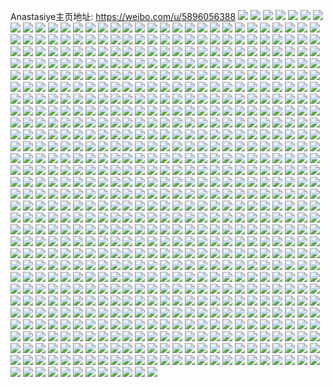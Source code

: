 Anastasiye主页地址: https://weibo.com/u/5896056388 
![](https://wx4.sinaimg.cn/mw2000/006r1fBGly1h9f6dwolizj32472tmqv5.jpg) 
![](https://wx4.sinaimg.cn/mw2000/006r1fBGly1h9f6dye5ftj32al325x6q.jpg) 
![](https://wx4.sinaimg.cn/mw2000/006r1fBGly1h9e51pmpmmj327j2xthdu.jpg) 
![](https://wx4.sinaimg.cn/mw2000/006r1fBGly1h9e51qqcedj329c304qv6.jpg) 
![](https://wx4.sinaimg.cn/mw2000/006r1fBGly1h9e51sfbfij329d30hqv6.jpg) 
![](https://wx4.sinaimg.cn/mw2000/006r1fBGly1h98defuu5uj32560zoqv5.jpg) 
![](https://wx4.sinaimg.cn/mw2000/006r1fBGly1h93oz75v0cj30u0140q8m.jpg) 
![](https://wx4.sinaimg.cn/mw2000/006r1fBGly1h90l037dcyj30qo0qojtw.jpg) 
![](https://wx4.sinaimg.cn/mw2000/006r1fBGly1h8wt0ow2dkj32560zou0x.jpg) 
![](https://wx4.sinaimg.cn/mw2000/006r1fBGly1h8wt0xnm7ej32560zo4qq.jpg) 
![](https://wx4.sinaimg.cn/mw2000/006r1fBGly1h8wt0sv1u6j32560zonpd.jpg) 
![](https://wx4.sinaimg.cn/mw2000/006r1fBGly1h8vmom7oa8j329z31qu0x.jpg) 
![](https://wx4.sinaimg.cn/mw2000/006r1fBGly1h8vmo8tk11j30yj1a27eq.jpg) 
![](https://wx4.sinaimg.cn/mw2000/006r1fBGly1h8oq7zx06aj321d2puqv5.jpg) 
![](https://wx4.sinaimg.cn/mw2000/006r1fBGly1h8oq83foowj3290301u0y.jpg) 
![](https://wx4.sinaimg.cn/mw2000/006r1fBGly1h8oq861pi6j32c03401ky.jpg) 
![](https://wx4.sinaimg.cn/mw2000/006r1fBGly1h8hv3dwegnj31wd2iykfr.jpg) 
![](https://wx4.sinaimg.cn/mw2000/006r1fBGly1h8hv3dg2j2j30zo1qsdum.jpg) 
![](https://wx4.sinaimg.cn/mw2000/006r1fBGly1h8hv3d2xzvj30zo1qfqia.jpg) 
![](https://wx4.sinaimg.cn/mw2000/006r1fBGly1h8hqijjco3j313w1z3e81.jpg) 
![](https://wx4.sinaimg.cn/mw2000/006r1fBGly1h868gi26ooj32560zob29.jpg) 
![](https://wx4.sinaimg.cn/mw2000/006r1fBGly1h7umsadr8tj328y2zxx6q.jpg) 
![](https://wx4.sinaimg.cn/mw2000/006r1fBGly1h7umjrhawkj326t2xkx6p.jpg) 
![](https://wx4.sinaimg.cn/mw2000/006r1fBGly1h7umjse0sqj323l2t0u0x.jpg) 
![](https://wx4.sinaimg.cn/mw2000/006r1fBGly1h7umjt311aj326g2weu0x.jpg) 
![](https://wx4.sinaimg.cn/mw2000/006r1fBGly1h7umjtsrvyj31qy2bxe81.jpg) 
![](https://wx4.sinaimg.cn/mw2000/006r1fBGly1h7umjvh6g9j31xc2w1b2a.jpg) 
![](https://wx4.sinaimg.cn/mw2000/006r1fBGly1h7kadox8nyj31gu278e81.jpg) 
![](https://wx4.sinaimg.cn/mw2000/006r1fBGly1h7kadm388oj31hb27yhdt.jpg) 
![](https://wx4.sinaimg.cn/mw2000/006r1fBGly1h7kafafdo8j30u01dy7ih.jpg) 
![](https://wx4.sinaimg.cn/mw2000/006r1fBGly1h7ebykjt11j31o02801kx.jpg) 
![](https://wx4.sinaimg.cn/mw2000/006r1fBGly1h7588ewrx2j326f2xhk9m.jpg) 
![](https://wx4.sinaimg.cn/mw2000/006r1fBGly1h7588e09nqj31j321hn30.jpg) 
![](https://wx4.sinaimg.cn/mw2000/006r1fBGly1h7588hqnpjj31o02807wi.jpg) 
![](https://wx4.sinaimg.cn/mw2000/006r1fBGly1h6wz19a3ugj31mc25tnpd.jpg) 
![](https://wx4.sinaimg.cn/mw2000/006r1fBGly1h6wz1ebw5nj32dr36aqv7.jpg) 
![](https://wx4.sinaimg.cn/mw2000/006r1fBGly1h6wz17gb3mj31o0280dk8.jpg) 
![](https://wx4.sinaimg.cn/mw2000/006r1fBGly1h6ussagzckj30zo2561kx.jpg) 
![](https://wx4.sinaimg.cn/mw2000/006r1fBGly1h6uss6q83uj31o0280hdt.jpg) 
![](https://wx4.sinaimg.cn/mw2000/006r1fBGly1h6usryloukj31o0280kjl.jpg) 
![](https://wx4.sinaimg.cn/mw2000/006r1fBGly1h6mbmfa0lkj30xc1uob03.jpg) 
![](https://wx4.sinaimg.cn/mw2000/006r1fBGly1h6i28sagwbj30zn0vrwgf.jpg) 
![](https://wx4.sinaimg.cn/mw2000/006r1fBGgy1h63wlwj8bij320a2o2npd.jpg) 
![](https://wx4.sinaimg.cn/mw2000/006r1fBGgy1h63wlsuk02j31z12n5kjl.jpg) 
![](https://wx4.sinaimg.cn/mw2000/006r1fBGgy1h63wluorwqj31vf2hvkjl.jpg) 
![](https://wx4.sinaimg.cn/mw2000/006r1fBGgy1h63wm6s8ahj32c0340kjm.jpg) 
![](https://wx4.sinaimg.cn/mw2000/006r1fBGgy1h63wm4etq8j329l30se82.jpg) 
![](https://wx4.sinaimg.cn/mw2000/006r1fBGgy1h62zhwe7jvj3278364tw3.jpg) 
![](https://wx4.sinaimg.cn/mw2000/006r1fBGgy1h62zkh6hpuj31z92n0e81.jpg) 
![](https://wx4.sinaimg.cn/mw2000/006r1fBGgy1h62zhxxnxij31xn2l47wh.jpg) 
![](https://wx4.sinaimg.cn/mw2000/006r1fBGgy1h61k6yi461j328g2zab2b.jpg) 
![](https://wx4.sinaimg.cn/mw2000/006r1fBGgy1h61k71jusgj328o2zk4qs.jpg) 
![](https://wx4.sinaimg.cn/mw2000/006r1fBGgy1h61k744237j328g2zanpf.jpg) 
![](https://wx4.sinaimg.cn/mw2000/006r1fBGgy1h61k7cf2lpj31m325gkjl.jpg) 
![](https://wx4.sinaimg.cn/mw2000/006r1fBGgy1h61k7a84g7j31o0280npd.jpg) 
![](https://wx4.sinaimg.cn/mw2000/006r1fBGgy1h61k78dykkj31m025dk4s.jpg) 
![](https://wx4.sinaimg.cn/mw2000/006r1fBGgy1h61k6w6w0uj31qb2b07qf.jpg) 
![](https://wx4.sinaimg.cn/mw2000/006r1fBGgy1h61k75bzksj31pe2a1e0n.jpg) 
![](https://wx4.sinaimg.cn/mw2000/006r1fBGgy1h61k76ec62j31q22ar7q0.jpg) 
![](https://wx4.sinaimg.cn/mw2000/006r1fBGly1h5uycphexcj32bt33rb2a.jpg) 
![](https://wx4.sinaimg.cn/mw2000/006r1fBGly1h5uycfmesoj321p2qhx6p.jpg) 
![](https://wx4.sinaimg.cn/mw2000/006r1fBGly1h5uycks3utj3291303u0y.jpg) 
![](https://wx4.sinaimg.cn/mw2000/006r1fBGly1h5uycmxojhj31yu2mqnpd.jpg) 
![](https://wx4.sinaimg.cn/mw2000/006r1fBGly1h5q77ic2lkj32aj322qv6.jpg) 
![](https://wx4.sinaimg.cn/mw2000/006r1fBGly1h5fr02ijvyj30u0140dxd.jpg) 
![](https://wx4.sinaimg.cn/mw2000/006r1fBGly1h5fr02tzoxj30u0140nez.jpg) 
![](https://wx4.sinaimg.cn/mw2000/006r1fBGly1h58yf8zbhyj30k00zk7bp.jpg) 
![](https://wx4.sinaimg.cn/mw2000/006r1fBGly1h58yfda1ojj30k00zkqaj.jpg) 
![](https://wx4.sinaimg.cn/mw2000/006r1fBGly1h58yes090ij30k00zk7bk.jpg) 
![](https://wx4.sinaimg.cn/mw2000/006r1fBGly1h51vuew2e2j329m30uqv6.jpg) 
![](https://wx4.sinaimg.cn/mw2000/006r1fBGly1h50xb2g5wqj32ai31ukjq.jpg) 
![](https://wx4.sinaimg.cn/mw2000/006r1fBGly1h50xfj5juvj30u00tygqv.jpg) 
![](https://wx4.sinaimg.cn/mw2000/006r1fBGly1h50xfiqtd1j30s911o0y0.jpg) 
![](https://wx4.sinaimg.cn/mw2000/006r1fBGly1h50x9y8a4uj30u5146wny.jpg) 
![](https://wx4.sinaimg.cn/mw2000/006r1fBGly1h50x9yppwjj30zr1bpdo8.jpg) 
![](https://wx4.sinaimg.cn/mw2000/006r1fBGly1h50xgqm875j314x1ik4be.jpg) 
![](https://wx4.sinaimg.cn/mw2000/006r1fBGly1h4zdetx1cmj30zo0xmaeo.jpg) 
![](https://wx4.sinaimg.cn/mw2000/006r1fBGly1h4qgreesfzj32452tju0y.jpg) 
![](https://wx4.sinaimg.cn/mw2000/006r1fBGly1h4qgr9kgx9j32c0340hdx.jpg) 
![](https://wx4.sinaimg.cn/mw2000/006r1fBGly1h4qgs5et01j322f2r9npe.jpg) 
![](https://wx4.sinaimg.cn/mw2000/006r1fBGly1h4qgrb9ujjj30vf15wk5y.jpg) 
![](https://wx4.sinaimg.cn/mw2000/006r1fBGly1h4jkbz6uacj32292r01kz.jpg) 
![](https://wx4.sinaimg.cn/mw2000/006r1fBGly1h4jkbwtgqxj323o2sye83.jpg) 
![](https://wx4.sinaimg.cn/mw2000/006r1fBGly1h4jkc1wbpej31z52mr7wj.jpg) 
![](https://wx4.sinaimg.cn/mw2000/006r1fBGly1h3h9mgtaeoj31xk2l3e81.jpg) 
![](https://wx4.sinaimg.cn/mw2000/006r1fBGly1h3h5oehqiwj31r02dau0x.jpg) 
![](https://wx4.sinaimg.cn/mw2000/006r1fBGly1h3h5ofjounj31ol29gx6p.jpg) 
![](https://wx4.sinaimg.cn/mw2000/006r1fBGly1h3h5ohpcqhj31xs2lfe82.jpg) 
![](https://wx4.sinaimg.cn/mw2000/006r1fBGly1h3h5okenyoj31zy2nvkjm.jpg) 
![](https://wx4.sinaimg.cn/mw2000/006r1fBGly1h2pph2ap9pj326g2wxqv6.jpg) 
![](https://wx4.sinaimg.cn/mw2000/006r1fBGly1h2pph7pwe4j31zx2o2hdu.jpg) 
![](https://wx4.sinaimg.cn/mw2000/006r1fBGly1h2pphbabepj31fc1whkjl.jpg) 
![](https://wx4.sinaimg.cn/mw2000/006r1fBGly1h2ppi3ild6j323t1kwkjm.jpg) 
![](https://wx4.sinaimg.cn/mw2000/006r1fBGly1h2ppivjr1dj31kw23vnpd.jpg) 
![](https://wx4.sinaimg.cn/mw2000/006r1fBGly1h2ppilyxrlj31kw23u1kz.jpg) 
![](https://wx4.sinaimg.cn/mw2000/006r1fBGly1h2i9lpu3e0j32b4330e83.jpg) 
![](https://wx4.sinaimg.cn/mw2000/006r1fBGly1h2i9lsif7qj32872yynpe.jpg) 
![](https://wx4.sinaimg.cn/mw2000/006r1fBGly1h2i9lvmdh5j321r2qdnpe.jpg) 
![](https://wx4.sinaimg.cn/mw2000/006r1fBGly1h2i9nh5nn3j328b2z3qv6.jpg) 
![](https://wx4.sinaimg.cn/mw2000/006r1fBGly1h2i9nkz5avj32bc334b2e.jpg) 
![](https://wx4.sinaimg.cn/mw2000/006r1fBGly1h2euzkecvlj3296309u0y.jpg) 
![](https://wx4.sinaimg.cn/mw2000/006r1fBGly1h1v4ebk9k4j30zo2567wi.jpg) 
![](https://wx4.sinaimg.cn/mw2000/006r1fBGly1h1tct0kurkj31av1qhu0x.jpg) 
![](https://wx4.sinaimg.cn/mw2000/006r1fBGly1h1tct7hao3j31qm2bhqv5.jpg) 
![](https://wx4.sinaimg.cn/mw2000/006r1fBGly1h1tcvanlywj32db35sb2c.jpg) 
![](https://wx4.sinaimg.cn/mw2000/006r1fBGly1h1tctgq3gvj321v2qrqv6.jpg) 
![](https://wx4.sinaimg.cn/mw2000/006r1fBGly1h1tctqg5opj320g2oqx6q.jpg) 
![](https://wx4.sinaimg.cn/mw2000/006r1fBGly1h1tcwj5epyj32c03404qv.jpg) 
![](https://wx4.sinaimg.cn/mw2000/006r1fBGly1h1k1hjw98aj324v2uhx6q.jpg) 
![](https://wx4.sinaimg.cn/mw2000/006r1fBGly1h1k1hnyysij31qx2bzkjl.jpg) 
![](https://wx4.sinaimg.cn/mw2000/006r1fBGly1h1k1im7qwmj31uc2gokjm.jpg) 
![](https://wx4.sinaimg.cn/mw2000/006r1fBGly1h1k1igl4kmj32bz33ye85.jpg) 
![](https://wx4.sinaimg.cn/mw2000/006r1fBGly1h19l508tafj30zo1a3dsc.jpg) 
![](https://wx4.sinaimg.cn/mw2000/006r1fBGly1h12pn62rz4j31o02804qq.jpg) 
![](https://wx4.sinaimg.cn/mw2000/006r1fBGly1h12pnadosaj31o02807wi.jpg) 
![](https://wx4.sinaimg.cn/mw2000/006r1fBGly1h12pnbxo7hj320z2pb4qq.jpg) 
![](https://wx4.sinaimg.cn/mw2000/006r1fBGly1h0jx375zkcj31yt2mqx6p.jpg) 
![](https://wx4.sinaimg.cn/mw2000/006r1fBGly1h08lxgrb6vj320q2pg7wj.jpg) 
![](https://wx4.sinaimg.cn/mw2000/006r1fBGly1h08lxioaa3j30xm18t4hg.jpg) 
![](https://wx4.sinaimg.cn/mw2000/006r1fBGly1h08lxjvznej30y819pnft.jpg) 
![](https://wx4.sinaimg.cn/mw2000/006r1fBGly1gzzhat6o0nj31ff2jenpe.jpg) 
![](https://wx4.sinaimg.cn/mw2000/006r1fBGly1gzzhak501yj31mo2wae83.jpg) 
![](https://wx4.sinaimg.cn/mw2000/006r1fBGly1gzzh9z60mjj31pl31hhdt.jpg) 
![](https://wx4.sinaimg.cn/mw2000/006r1fBGly1gzzha8dsiyj30u01hck79.jpg) 
![](https://wx4.sinaimg.cn/mw2000/006r1fBGly1gzzh9x5u4xj328v2zux6p.jpg) 
![](https://wx4.sinaimg.cn/mw2000/006r1fBGly1gzzhavc5z2j32av32h4qq.jpg) 
![](https://wx4.sinaimg.cn/mw2000/006r1fBGly1gzzha12m13j31p930wb29.jpg) 
![](https://wx4.sinaimg.cn/mw2000/006r1fBGly1gzx46q2ootj33m72eu7wi.jpg) 
![](https://wx4.sinaimg.cn/mw2000/006r1fBGly1gzp09o5laxj30mi140wsa.jpg) 
![](https://wx4.sinaimg.cn/mw2000/006r1fBGly1gzp09ffdqfj31qh332npd.jpg) 
![](https://wx4.sinaimg.cn/mw2000/006r1fBGly1gzp09iy9upj31fs2k1qv5.jpg) 
![](https://wx4.sinaimg.cn/mw2000/006r1fBGly1gzp09ko9lnj31101tsh5m.jpg) 
![](https://wx4.sinaimg.cn/mw2000/006r1fBGly1gzp09lvu6yj31r0340x6p.jpg) 
![](https://wx4.sinaimg.cn/mw2000/006r1fBGly1gzp09mywgjj30pe195wpc.jpg) 
![](https://wx4.sinaimg.cn/mw2000/006r1fBGly1gyxwug5jnij32c0340npf.jpg) 
![](https://wx4.sinaimg.cn/mw2000/006r1fBGly1gyxwujfuvnj32442thb2b.jpg) 
![](https://wx4.sinaimg.cn/mw2000/006r1fBGly1gyxwulbw4kj329o30x7wi.jpg) 
![](https://wx4.sinaimg.cn/mw2000/006r1fBGly1gyxwumm3qvj32ut2547wi.jpg) 
![](https://wx4.sinaimg.cn/mw2000/006r1fBGly1gyxwuv726lj32bz340npe.jpg) 
![](https://wx4.sinaimg.cn/mw2000/006r1fBGly1gyxwuwtog3j32c0340qv6.jpg) 
![](https://wx4.sinaimg.cn/mw2000/006r1fBGly1gynuj5d2scj31l023xnpd.jpg) 
![](https://wx4.sinaimg.cn/mw2000/006r1fBGly1gynuj2dxlyj30mi0u0dri.jpg) 
![](https://wx4.sinaimg.cn/mw2000/006r1fBGly1gynuj6l5twj32c034lkjm.jpg) 
![](https://wx4.sinaimg.cn/mw2000/006r1fBGly1gxdm7fhqvpj31xu2liqv6.jpg) 
![](https://wx4.sinaimg.cn/mw2000/006r1fBGly1gxdjvcrk5sj30zo1bfwyu.jpg) 
![](https://wx4.sinaimg.cn/mw2000/006r1fBGly1gxdjvqlzmdj320s2po1kz.jpg) 
![](https://wx4.sinaimg.cn/mw2000/006r1fBGly1gxdjw8xdrqj321z2sg4qr.jpg) 
![](https://wx4.sinaimg.cn/mw2000/006r1fBGly1gxdjwed6y2j32442w7e83.jpg) 
![](https://wx4.sinaimg.cn/mw2000/006r1fBGly1gxdjwte1otj325z2y7hdv.jpg) 
![](https://wx4.sinaimg.cn/mw2000/006r1fBGly1gxdjwxbvkmj31xh2kukjm.jpg) 
![](https://wx4.sinaimg.cn/mw2000/006r1fBGly1gxdjxfcj7fj32o04007wj.jpg) 
![](https://wx4.sinaimg.cn/mw2000/006r1fBGly1gxdjx8qn64j326v2x5hdu.jpg) 
![](https://wx4.sinaimg.cn/mw2000/006r1fBGly1gwygtix7jmj32c033yqv7.jpg) 
![](https://wx4.sinaimg.cn/mw2000/006r1fBGly1gwygtjw0g2j30u014018g.jpg) 
![](https://wx4.sinaimg.cn/mw2000/006r1fBGly1gwygtkpnwmj30u01404jw.jpg) 
![](https://wx4.sinaimg.cn/mw2000/006r1fBGly1gwygtorimbj32c033ye83.jpg) 
![](https://wx4.sinaimg.cn/mw2000/006r1fBGly1gwygtnes1jj32ad32gu0y.jpg) 
![](https://wx4.sinaimg.cn/mw2000/006r1fBGly1gwygu474alj329p30y1kz.jpg) 
![](https://wx4.sinaimg.cn/mw2000/006r1fBGly1gwygtpwfxjj322s2rv7wi.jpg) 
![](https://wx4.sinaimg.cn/mw2000/006r1fBGly1gwygtltg2ij31hm1zg1kx.jpg) 
![](https://wx4.sinaimg.cn/mw2000/006r1fBGly1gwyguvwp82j35b448w7wm.jpg) 
![](https://wx4.sinaimg.cn/mw2000/006r1fBGly1gwyh0a0nd6j30rm33x1kx.jpg) 
![](https://wx4.sinaimg.cn/mw2000/006r1fBGly1gwygtqs69ej30xc3pex6p.jpg) 
![](https://wx4.sinaimg.cn/mw2000/006r1fBGly1gwygtsu1lcj30xc4tfb2a.jpg) 
![](https://wx4.sinaimg.cn/mw2000/006r1fBGly1gwygtu442zj30xc40h4qq.jpg) 
![](https://wx4.sinaimg.cn/mw2000/006r1fBGly1gwygthiigij30xc37q4qq.jpg) 
![](https://wx4.sinaimg.cn/mw2000/006r1fBGly1gwygwwnx0lj30xc3e1qv5.jpg) 
![](https://wx4.sinaimg.cn/mw2000/006r1fBGly1gvqtb7q0n9j328f2z97wj.jpg) 
![](https://wx4.sinaimg.cn/mw2000/006r1fBGly1gvqtbdfqczj61wq2jmu0y02.jpg) 
![](https://wx4.sinaimg.cn/mw2000/006r1fBGly1gvqtbeg0itj60u0140qby02.jpg) 
![](https://wx4.sinaimg.cn/mw2000/006r1fBGly1gvqtbfyyjej61r42he7wi02.jpg) 
![](https://wx4.sinaimg.cn/mw2000/006r1fBGly1gvqtbhdpfoj61ze2n91ky02.jpg) 
![](https://wx4.sinaimg.cn/mw2000/006r1fBGly1gvqtb2wvpij62612w27wj02.jpg) 
![](https://wx4.sinaimg.cn/mw2000/006r1fBGly1gvqtbncba4j32c0340u0x.jpg) 
![](https://wx4.sinaimg.cn/mw2000/006r1fBGly1gvqtblx0xnj62c03407wi02.jpg) 
![](https://wx4.sinaimg.cn/mw2000/006r1fBGly1gvqtbixl5sj32c0340kjm.jpg) 
![](https://wx4.sinaimg.cn/mw2000/006r1fBGly1gvo6evul8uj628a2z2u0z02.jpg) 
![](https://wx4.sinaimg.cn/mw2000/006r1fBGly1gvo6f0hg45j629l302kjm02.jpg) 
![](https://wx4.sinaimg.cn/mw2000/006r1fBGly1gwyh5i5oavj30ty14cti9.jpg) 
![](https://wx4.sinaimg.cn/mw2000/006r1fBGly1gvlo55z8ipj626l2x5qv602.jpg) 
![](https://wx4.sinaimg.cn/mw2000/006r1fBGly1gvlo56y7z1j60ty13ygzn02.jpg) 
![](https://wx4.sinaimg.cn/mw2000/006r1fBGly1gvlo5aei2mj61pr2ac1ky02.jpg) 
![](https://wx4.sinaimg.cn/mw2000/006r1fBGly1gvlo5h7nkfj62bi33c7wi02.jpg) 
![](https://wx4.sinaimg.cn/mw2000/006r1fBGly1gvlo6cvbjlj624n2usu0y02.jpg) 
![](https://wx4.sinaimg.cn/mw2000/006r1fBGly1gvlo50ngkej61ov296x6p02.jpg) 
![](https://wx4.sinaimg.cn/mw2000/006r1fBGly1gvlo6igxyvj61yq2mob2a02.jpg) 
![](https://wx4.sinaimg.cn/mw2000/006r1fBGly1gvlo6n6t78j62as32du0z02.jpg) 
![](https://wx4.sinaimg.cn/mw2000/006r1fBGly1gvlo6sdc1dj626g2wmqv702.jpg) 
![](https://wx4.sinaimg.cn/mw2000/006r1fBGly1gvlo6x6b9dj628h2zbqv702.jpg) 
![](https://wx4.sinaimg.cn/mw2000/006r1fBGly1gvlo73mxfmj62c0340qv702.jpg) 
![](https://wx4.sinaimg.cn/mw2000/006r1fBGly1gvlo7gy7qqj629q30zhdv02.jpg) 
![](https://wx4.sinaimg.cn/mw2000/006r1fBGly1gvcx6k9ppqj6294309b2b02.jpg) 
![](https://wx4.sinaimg.cn/mw2000/006r1fBGly1gvcx6salkzj61ux2hgb2a02.jpg) 
![](https://wx4.sinaimg.cn/mw2000/006r1fBGly1gvcx6uvccbj31up2h0e82.jpg) 
![](https://wx4.sinaimg.cn/mw2000/006r1fBGly1gvcx700vy7j624p2uax6q02.jpg) 
![](https://wx4.sinaimg.cn/mw2000/006r1fBGly1gvcx72206sj62bz2bzkjl02.jpg) 
![](https://wx4.sinaimg.cn/mw2000/006r1fBGly1gvcx746qqmj6246246b2a02.jpg) 
![](https://wx4.sinaimg.cn/mw2000/006r1fBGly1gvcx776ecvj62812zx4qr02.jpg) 
![](https://wx4.sinaimg.cn/mw2000/006r1fBGly1gvcww4aj8bj626w2x8u0y02.jpg) 
![](https://wx4.sinaimg.cn/mw2000/006r1fBGly1gvcx79v049j324r2vzu0y.jpg) 
![](https://wx4.sinaimg.cn/mw2000/006r1fBGly1gv74jnby9ej62ae3214qr02.jpg) 
![](https://wx4.sinaimg.cn/mw2000/006r1fBGly1gv74jqjtqxj629p30yu0x02.jpg) 
![](https://wx4.sinaimg.cn/mw2000/006r1fBGly1gv74jslgtlj629z31l4qr02.jpg) 
![](https://wx4.sinaimg.cn/mw2000/006r1fBGly1gv74jk7o57j629a30eb2a02.jpg) 
![](https://wx4.sinaimg.cn/mw2000/006r1fBGly1gv74jva3sdj32c0340u0y.jpg) 
![](https://wx4.sinaimg.cn/mw2000/006r1fBGly1gv74jya5ulj62ao329b2a02.jpg) 
![](https://wx4.sinaimg.cn/mw2000/006r1fBGly1gv63bnqpwkj62642w74qq02.jpg) 
![](https://wx4.sinaimg.cn/mw2000/006r1fBGly1gv63c8rcshj61kd2354qp02.jpg) 
![](https://wx4.sinaimg.cn/mw2000/006r1fBGly1guxwz8i3lyj62b6342b2a02.jpg) 
![](https://wx4.sinaimg.cn/mw2000/006r1fBGly1guxx12j7c3j62c0340x6r02.jpg) 
![](https://wx4.sinaimg.cn/mw2000/006r1fBGly1guxx1go0xjj32933057wi.jpg) 
![](https://wx4.sinaimg.cn/mw2000/006r1fBGly1guxx2ni3z6j60x515bdqm02.jpg) 
![](https://wx4.sinaimg.cn/mw2000/006r1fBGgy1guvle1xambj60mi0u0k0l02.jpg) 
![](https://wx4.sinaimg.cn/mw2000/006r1fBGgy1guvlpd1bynj60tu13ualy02.jpg) 
![](https://wx4.sinaimg.cn/mw2000/006r1fBGgy1guvlpdjefzj60mi0u0dqy02.jpg) 
![](https://wx4.sinaimg.cn/mw2000/006r1fBGgy1guvlphcc18j60mi0u0dr302.jpg) 
![](https://wx4.sinaimg.cn/mw2000/006r1fBGgy1guvlpfrnu8j60mi0u0als02.jpg) 
![](https://wx4.sinaimg.cn/mw2000/006r1fBGgy1guvlpgobqsj60tu13ujzl02.jpg) 
![](https://wx4.sinaimg.cn/mw2000/006r1fBGly1guolj11g9uj61ck1sqe8102.jpg) 
![](https://wx4.sinaimg.cn/mw2000/006r1fBGly1guolj4ac5kj61mi261npd02.jpg) 
![](https://wx4.sinaimg.cn/mw2000/006r1fBGly1gujvlx386yj61ik20qkeu02.jpg) 
![](https://wx4.sinaimg.cn/mw2000/006r1fBGly1gujvly1415j61801moh5x02.jpg) 
![](https://wx4.sinaimg.cn/mw2000/006r1fBGly1gujvm2jzetj62c0340hdv02.jpg) 
![](https://wx4.sinaimg.cn/mw2000/006r1fBGly1gujvm1kvcfj62ap32ab2a02.jpg) 
![](https://wx4.sinaimg.cn/mw2000/006r1fBGly1guaslywyyej321l2pn4qq.jpg) 
![](https://wx4.sinaimg.cn/mw2000/006r1fBGly1guasmdrwjnj62342rob2a02.jpg) 
![](https://wx4.sinaimg.cn/mw2000/006r1fBGly1guasmaenc6j62c03561kz02.jpg) 
![](https://wx4.sinaimg.cn/mw2000/006r1fBGly1guasmmznmlj62c034e1kz02.jpg) 
![](https://wx4.sinaimg.cn/mw2000/006r1fBGly1gu4tvdp594j329x319x6q.jpg) 
![](https://wx4.sinaimg.cn/mw2000/006r1fBGly1gu4tvfbpc4j329r310b2a.jpg) 
![](https://wx4.sinaimg.cn/mw2000/006r1fBGly1gu4tvidih7j32c03404qr.jpg) 
![](https://wx4.sinaimg.cn/mw2000/006r1fBGly1gu4tvluesfj32c0340npe.jpg) 
![](https://wx4.sinaimg.cn/mw2000/006r1fBGly1gu4tvn0e3bj32c0340b2a.jpg) 
![](https://wx4.sinaimg.cn/mw2000/006r1fBGly1gu4tvk3joxj32c0340hdu.jpg) 
![](https://wx4.sinaimg.cn/mw2000/006r1fBGly1gtsrlsc9jgj329h30nx6r.jpg) 
![](https://wx4.sinaimg.cn/mw2000/006r1fBGly1gtsrlvlic3j327n2y71kz.jpg) 
![](https://wx4.sinaimg.cn/mw2000/006r1fBGly1gtsrm06n37j326v2x6b2b.jpg) 
![](https://wx4.sinaimg.cn/mw2000/006r1fBGly1gtsrm24ee5j329933xnpd.jpg) 
![](https://wx4.sinaimg.cn/mw2000/006r1fBGly1gtsrlx2m24j324d2ttqv6.jpg) 
![](https://wx4.sinaimg.cn/mw2000/006r1fBGly1gtsrlty213j323m2r8qv6.jpg) 
![](https://wx4.sinaimg.cn/mw2000/006r1fBGly1gtsrlq6fl4j31sc2ds1kz.jpg) 
![](https://wx4.sinaimg.cn/mw2000/006r1fBGly1gtsrlxydmuj31sk2duawc.jpg) 
![](https://wx4.sinaimg.cn/mw2000/006r1fBGly1gtsrm46sahj32c0340kjm.jpg) 
![](https://wx4.sinaimg.cn/mw2000/006r1fBGly1gt9rj8a7hyj326k2ts4qr.jpg) 
![](https://wx4.sinaimg.cn/mw2000/006r1fBGly1gt9rik6s34j32122pnb2a.jpg) 
![](https://wx4.sinaimg.cn/mw2000/006r1fBGly1gt9riul8j2j31zk2nehdu.jpg) 
![](https://wx4.sinaimg.cn/mw2000/006r1fBGly1gt9rjr2ednj32c0340npe.jpg) 
![](https://wx4.sinaimg.cn/mw2000/006r1fBGly1gt9rjv7i0uj32462tke82.jpg) 
![](https://wx4.sinaimg.cn/mw2000/006r1fBGly1gt9rk4xt7oj32c0340b2a.jpg) 
![](https://wx4.sinaimg.cn/mw2000/006r1fBGly1gt9rifrsstj32722xgqv5.jpg) 
![](https://wx4.sinaimg.cn/mw2000/006r1fBGly1gt9rj02o32j31mi261e81.jpg) 
![](https://wx4.sinaimg.cn/mw2000/006r1fBGly1gt9rk99o24j31j921o1kx.jpg) 
![](https://wx4.sinaimg.cn/mw2000/006r1fBGly1gt1m9jfupbj322c2r44qr.jpg) 
![](https://wx4.sinaimg.cn/mw2000/006r1fBGly1gt1m9fqja9j315o1fie81.jpg) 
![](https://wx4.sinaimg.cn/mw2000/006r1fBGly1gt1m9nocojj323r2t0npe.jpg) 
![](https://wx4.sinaimg.cn/mw2000/006r1fBGly1gt1ma693c2j31v62hk1ky.jpg) 
![](https://wx4.sinaimg.cn/mw2000/006r1fBGly1gt1m9yrxkfj31zt2nqu0y.jpg) 
![](https://wx4.sinaimg.cn/mw2000/006r1fBGly1gt1mb4jeohj32c0340npg.jpg) 
![](https://wx4.sinaimg.cn/mw2000/006r1fBGly1gt1mban7w5j32ar32d7wi.jpg) 
![](https://wx4.sinaimg.cn/mw2000/006r1fBGly1gt1mbf34omj32c0340b2b.jpg) 
![](https://wx4.sinaimg.cn/mw2000/006r1fBGly1gt1mb7rh7xj32c0340e82.jpg) 
![](https://wx4.sinaimg.cn/mw2000/006r1fBGly1gsy7waec6uj31sr2ecki1.jpg) 
![](https://wx4.sinaimg.cn/mw2000/006r1fBGly1gsy7w9cjbwj313m1qihdt.jpg) 
![](https://wx4.sinaimg.cn/mw2000/006r1fBGly1gsy7wcge7wj326d2whkjl.jpg) 
![](https://wx4.sinaimg.cn/mw2000/006r1fBGly1gsy7vyoi2uj32ag31znpf.jpg) 
![](https://wx4.sinaimg.cn/mw2000/006r1fBGly1gsy7w6ut3jj32aw32ib2b.jpg) 
![](https://wx4.sinaimg.cn/mw2000/006r1fBGly1gsy7vubthwj32c034m1l0.jpg) 
![](https://wx4.sinaimg.cn/mw2000/006r1fBGly1gsu6stoldxj32aj31sqv7.jpg) 
![](https://wx4.sinaimg.cn/mw2000/006r1fBGly1gsu6sr1992j31xe2kjnpe.jpg) 
![](https://wx4.sinaimg.cn/mw2000/006r1fBGly1gsu6so74jqj327v2yiu0z.jpg) 
![](https://wx4.sinaimg.cn/mw2000/006r1fBGly1gsu6sv73l6j32c0340hdv.jpg) 
![](https://wx4.sinaimg.cn/mw2000/006r1fBGly1gsu6t0g3ojj32bz33z4qs.jpg) 
![](https://wx4.sinaimg.cn/mw2000/006r1fBGly1gsu6t4csa7j32c03407wk.jpg) 
![](https://wx4.sinaimg.cn/mw2000/006r1fBGly1gsu6t6zmsrj32c0340b2b.jpg) 
![](https://wx4.sinaimg.cn/mw2000/006r1fBGly1gsu6t9d6hdj327d2xthdv.jpg) 
![](https://wx4.sinaimg.cn/mw2000/006r1fBGly1gsu6tazuxyj32c0340x6q.jpg) 
![](https://wx4.sinaimg.cn/mw2000/006r1fBGly1gsrs9sgwvjj32al324kjn.jpg) 
![](https://wx4.sinaimg.cn/mw2000/006r1fBGly1gsrsaz6p1tj3294306e83.jpg) 
![](https://wx4.sinaimg.cn/mw2000/006r1fBGly1gsrsdnlou8j32c0340e82.jpg) 
![](https://wx4.sinaimg.cn/mw2000/006r1fBGly1gsrsdpjadsj327s2yfx6p.jpg) 
![](https://wx4.sinaimg.cn/mw2000/006r1fBGly1gsrsdrzzfrj32a231g4qq.jpg) 
![](https://wx4.sinaimg.cn/mw2000/006r1fBGly1gsrsdtxniij327q2ythdu.jpg) 
![](https://wx4.sinaimg.cn/mw2000/006r1fBGly1gsrscophdmj329d313e84.jpg) 
![](https://wx4.sinaimg.cn/mw2000/006r1fBGly1gsrsbtt4bkj31xj2kpe82.jpg) 
![](https://wx4.sinaimg.cn/mw2000/006r1fBGly1gsrsbemh1cj329c30gb2b.jpg) 
![](https://wx4.sinaimg.cn/mw2000/006r1fBGly1gsrse0lfm0j31og1og4gu.jpg) 
![](https://wx4.sinaimg.cn/mw2000/006r1fBGly1gsrsdvqqooj31o027vx6p.jpg) 
![](https://wx4.sinaimg.cn/mw2000/006r1fBGly1gsrsdxjep9j32c0340npd.jpg) 
![](https://wx4.sinaimg.cn/mw2000/006r1fBGly1gsn9xdltrrj325p2vmhdu.jpg) 
![](https://wx4.sinaimg.cn/mw2000/006r1fBGly1gsn9xictptj31sf2dwb2b.jpg) 
![](https://wx4.sinaimg.cn/mw2000/006r1fBGly1gsn9xw3r9wj328l2zghdu.jpg) 
![](https://wx4.sinaimg.cn/mw2000/006r1fBGly1gsn9xrqtl0j32c0340b2c.jpg) 
![](https://wx4.sinaimg.cn/mw2000/006r1fBGly1gsn9yiwfbbj31vo2i8b2a.jpg) 
![](https://wx4.sinaimg.cn/mw2000/006r1fBGly1gsn9xa80caj325v2vu1kz.jpg) 
![](https://wx4.sinaimg.cn/mw2000/006r1fBGly1gsn9yljs8dj31o027v1ky.jpg) 
![](https://wx4.sinaimg.cn/mw2000/006r1fBGly1gsn9xk48pqj31wv2ju4qq.jpg) 
![](https://wx4.sinaimg.cn/mw2000/006r1fBGly1gsn9yoy6iej315o1qihdt.jpg) 
![](https://wx4.sinaimg.cn/mw2000/006r1fBGly1gsn9yq5mfzj31g81g8nj8.jpg) 
![](https://wx4.sinaimg.cn/mw2000/006r1fBGly1gsn9yr5khaj31n81mk7ts.jpg) 
![](https://wx4.sinaimg.cn/mw2000/006r1fBGly1gsn9ys09a0j31ka1k0h8o.jpg) 
![](https://wx4.sinaimg.cn/mw2000/006r1fBGly1gslc0clxbmj32c0340x6r.jpg) 
![](https://wx4.sinaimg.cn/mw2000/006r1fBGly1gslc0ozhlsj32a731m4qr.jpg) 
![](https://wx4.sinaimg.cn/mw2000/006r1fBGly1gslc0pp6kxj30nt0vr7df.jpg) 
![](https://wx4.sinaimg.cn/mw2000/006r1fBGly1gslc0tuj29j32bg339npd.jpg) 
![](https://wx4.sinaimg.cn/mw2000/006r1fBGly1gslc0v7oj4j31xr2lcnpe.jpg) 
![](https://wx4.sinaimg.cn/mw2000/006r1fBGly1gslc0wyt9lj32182penpe.jpg) 
![](https://wx4.sinaimg.cn/mw2000/006r1fBGly1gslc0xox6hj31df1udqsf.jpg) 
![](https://wx4.sinaimg.cn/mw2000/006r1fBGly1gslc0s2ljaj32c0340u0x.jpg) 
![](https://wx4.sinaimg.cn/mw2000/006r1fBGly1gslc0qqe21j320x2p9hdt.jpg) 
![](https://wx4.sinaimg.cn/mw2000/006r1fBGly1gsi2lierdwj32602w0qv5.jpg) 
![](https://wx4.sinaimg.cn/mw2000/006r1fBGly1gsi2lw2s19j328z300u0z.jpg) 
![](https://wx4.sinaimg.cn/mw2000/006r1fBGly1gsi2lzx1v8j328f2zf4qq.jpg) 
![](https://wx4.sinaimg.cn/mw2000/006r1fBGly1gsi2m2lmo8j31t32faqv5.jpg) 
![](https://wx4.sinaimg.cn/mw2000/006r1fBGly1gsi2lf2kt1j315a1j1dwc.jpg) 
![](https://wx4.sinaimg.cn/mw2000/006r1fBGly1gsi2m5om40j329i313x6p.jpg) 
![](https://wx4.sinaimg.cn/mw2000/006r1fBGly1gsi2mlvcf8j32c0340u10.jpg) 
![](https://wx4.sinaimg.cn/mw2000/006r1fBGly1gsi2s21hy6j323d2si1kz.jpg) 
![](https://wx4.sinaimg.cn/mw2000/006r1fBGly1gsi2mtynnej329m30u1ky.jpg) 
![](https://wx4.sinaimg.cn/mw2000/006r1fBGly1gsf16top13j32022o21ky.jpg) 
![](https://wx4.sinaimg.cn/mw2000/006r1fBGly1gsf16uzi3lj31cg1sx1kx.jpg) 
![](https://wx4.sinaimg.cn/mw2000/006r1fBGly1gsf177a0vcj31za2n1qv9.jpg) 
![](https://wx4.sinaimg.cn/mw2000/006r1fBGly1gsf17gvciyj31ub2gf7wi.jpg) 
![](https://wx4.sinaimg.cn/mw2000/006r1fBGly1grpqnwnjokj31od2zb4r0.jpg) 
![](https://wx4.sinaimg.cn/mw2000/006r1fBGly1grpqo82u2vj31oe2zdnpn.jpg) 
![](https://wx4.sinaimg.cn/mw2000/006r1fBGly1grpqofuw4wj31kx2ti4qy.jpg) 
![](https://wx4.sinaimg.cn/mw2000/006r1fBGly1grpqokh46nj31ei2hpu13.jpg) 
![](https://wx4.sinaimg.cn/mw2000/006r1fBGly1grpqoo7zk0j31fo2jub29.jpg) 
![](https://wx4.sinaimg.cn/mw2000/006r1fBGly1grpqp21g4rj31b82c41l3.jpg) 
![](https://wx4.sinaimg.cn/mw2000/006r1fBGly1grpqpqiebqj31qy33x1kx.jpg) 
![](https://wx4.sinaimg.cn/mw2000/006r1fBGly1grpqpouawej31nh2xqe82.jpg) 
![](https://wx4.sinaimg.cn/mw2000/006r1fBGly1grpqnf1hkhj31b82by1ky.jpg) 
![](https://wx4.sinaimg.cn/mw2000/006r1fBGly1grgreluwv3j31k42rrqv5.jpg) 
![](https://wx4.sinaimg.cn/mw2000/006r1fBGly1grgreq3ggnj31qh3327wi.jpg) 
![](https://wx4.sinaimg.cn/mw2000/006r1fBGly1grgreuuxafj31qh3327wi.jpg) 
![](https://wx4.sinaimg.cn/mw2000/006r1fBGly1grgre7to2fj31il2p1hdt.jpg) 
![](https://wx4.sinaimg.cn/mw2000/006r1fBGly1grgre9ghksj31ob2z8kjl.jpg) 
![](https://wx4.sinaimg.cn/mw2000/006r1fBGly1grgre5qr2zj31qy33xe88.jpg) 
![](https://wx4.sinaimg.cn/mw2000/006r1fBGly1grgrefr90ij31qy33x7wi.jpg) 
![](https://wx4.sinaimg.cn/mw2000/006r1fBGly1grgrecjqzbj31ic2olnpd.jpg) 
![](https://wx4.sinaimg.cn/mw2000/006r1fBGly1grgreh3snlj31ok2znkb9.jpg) 
![](https://wx4.sinaimg.cn/mw2000/006r1fBGly1gr9mwslzlbj31q732kx6p.jpg) 
![](https://wx4.sinaimg.cn/mw2000/006r1fBGly1gr9mwvq344j31hs2nlb29.jpg) 
![](https://wx4.sinaimg.cn/mw2000/006r1fBGly1gr9mx0erhcj31qh332x6p.jpg) 
![](https://wx4.sinaimg.cn/mw2000/006r1fBGly1gr9mx3a0vxj31f32itnpd.jpg) 
![](https://wx4.sinaimg.cn/mw2000/006r1fBGly1gr9mx4w0l8j31ep2i4npd.jpg) 
![](https://wx4.sinaimg.cn/mw2000/006r1fBGly1gr9mx6jajij31o22yrnpd.jpg) 
![](https://wx4.sinaimg.cn/mw2000/006r1fBGly1gr9mx7ojwjj31mi2w04qp.jpg) 
![](https://wx4.sinaimg.cn/mw2000/006r1fBGly1gr9mxa8vnsj31kg2sckjl.jpg) 
![](https://wx4.sinaimg.cn/mw2000/006r1fBGly1gr9mxbpvi3j314v20owxk.jpg) 
![](https://wx4.sinaimg.cn/mw2000/006r1fBGly1gr9mwqagkhj31pw320qv5.jpg) 
![](https://wx4.sinaimg.cn/mw2000/006r1fBGly1gr9mxgtf7kj31pp31p7wi.jpg) 
![](https://wx4.sinaimg.cn/mw2000/006r1fBGly1gr9mxdjp5rj31jt2r8x6p.jpg) 
![](https://wx4.sinaimg.cn/mw2000/006r1fBGly1gr7tsa3uqrj326w2x7e81.jpg) 
![](https://wx4.sinaimg.cn/mw2000/006r1fBGly1gr7tscimgrj31o0280kjl.jpg) 
![](https://wx4.sinaimg.cn/mw2000/006r1fBGly1gr7trwa1xoj32c0340hdu.jpg) 
![](https://wx4.sinaimg.cn/mw2000/006r1fBGly1gr7ts5c62tj31th2fa1kx.jpg) 
![](https://wx4.sinaimg.cn/mw2000/006r1fBGly1gr7trznc4jj328w2zvx60.jpg) 
![](https://wx4.sinaimg.cn/mw2000/006r1fBGly1gr7ts78wmjj31kw2dc7wh.jpg) 
![](https://wx4.sinaimg.cn/mw2000/006r1fBGly1gr7tsg4fvjj32c0340e82.jpg) 
![](https://wx4.sinaimg.cn/mw2000/006r1fBGly1gr7tse7emsj32c0340b2a.jpg) 
![](https://wx4.sinaimg.cn/mw2000/006r1fBGly1gr7tsll73wj32c0340e81.jpg) 
![](https://wx4.sinaimg.cn/mw2000/006r1fBGly1gr7u2efe0xj33402c0e83.jpg) 
![](https://wx4.sinaimg.cn/mw2000/006r1fBGly1gr7tshyd3vj32c0340b2a.jpg) 
![](https://wx4.sinaimg.cn/mw2000/006r1fBGly1gr1gs4b1dyj320p2oy4qr.jpg) 
![](https://wx4.sinaimg.cn/mw2000/006r1fBGly1gr1gs6kaixj325x2vxb2a.jpg) 
![](https://wx4.sinaimg.cn/mw2000/006r1fBGly1gr1gs97dicj326m2x2u0z.jpg) 
![](https://wx4.sinaimg.cn/mw2000/006r1fBGly1gr1gsb8ru9j31w12io4qq.jpg) 
![](https://wx4.sinaimg.cn/mw2000/006r1fBGly1gr1gsd3yoqj31od25xhdt.jpg) 
![](https://wx4.sinaimg.cn/mw2000/006r1fBGly1gr1gsegfqzj31p729l1ky.jpg) 
![](https://wx4.sinaimg.cn/mw2000/006r1fBGly1gqusv3mg0aj31p129ehdx.jpg) 
![](https://wx4.sinaimg.cn/mw2000/006r1fBGly1gqusv4eeqyj31b71qxwvj.jpg) 
![](https://wx4.sinaimg.cn/mw2000/006r1fBGly1gqusv6pxy7j31u42g6u10.jpg) 
![](https://wx4.sinaimg.cn/mw2000/006r1fBGly1gqusvdrtgbj31nv27u1ky.jpg) 
![](https://wx4.sinaimg.cn/mw2000/006r1fBGly1gqoonsbwlzj31nn27i7wi.jpg) 
![](https://wx4.sinaimg.cn/mw2000/006r1fBGly1gqoonrey7yj32c0340e83.jpg) 
![](https://wx4.sinaimg.cn/mw2000/006r1fBGly1gqooo0lnuvj321m2q5kjl.jpg) 
![](https://wx4.sinaimg.cn/mw2000/006r1fBGly1gqauksou85j326j2woe82.jpg) 
![](https://wx4.sinaimg.cn/mw2000/006r1fBGly1gqaukv8dtfj32752xmhdu.jpg) 
![](https://wx4.sinaimg.cn/mw2000/006r1fBGly1gqaulcwp30j32c033rqv6.jpg) 
![](https://wx4.sinaimg.cn/mw2000/006r1fBGly1gqaul8s9uqj32352s64qr.jpg) 
![](https://wx4.sinaimg.cn/mw2000/006r1fBGly1gqauladlb4j324b2tpb2b.jpg) 
![](https://wx4.sinaimg.cn/mw2000/006r1fBGly1gqaulbq5y4j322q2rl1kz.jpg) 
![](https://wx4.sinaimg.cn/mw2000/006r1fBGly1gpwzmbtj4aj32732xge81.jpg) 
![](https://wx4.sinaimg.cn/mw2000/006r1fBGly1gplwxi7awtj30tz13ztoe.jpg) 
![](https://wx4.sinaimg.cn/mw2000/006r1fBGly1gpfmmu337aj32953171kz.jpg) 
![](https://wx4.sinaimg.cn/mw2000/006r1fBGly1gpfmn5ztv5j327q2ys7wj.jpg) 
![](https://wx4.sinaimg.cn/mw2000/006r1fBGly1gpfmnjg2ojj32802z41kz.jpg) 
![](https://wx4.sinaimg.cn/mw2000/006r1fBGly1gpfmmk1xj8j326b2wf7wj.jpg) 
![](https://wx4.sinaimg.cn/mw2000/006r1fBGly1gpfmnvab64j31zj2nqu0y.jpg) 
![](https://wx4.sinaimg.cn/mw2000/006r1fBGly1gpfmo14higj324m2uex6q.jpg) 
![](https://wx4.sinaimg.cn/mw2000/006r1fBGly1gpfmolxjt3j32c0341qv8.jpg) 
![](https://wx4.sinaimg.cn/mw2000/006r1fBGly1gpfmpcidyyj32bz3451l1.jpg) 
![](https://wx4.sinaimg.cn/mw2000/006r1fBGly1gpfmpya0ymj329730i4qt.jpg) 
![](https://wx4.sinaimg.cn/mw2000/006r1fBGly1gpfmrunmx7j33402c01la.jpg) 
![](https://wx4.sinaimg.cn/mw2000/006r1fBGly1gpfmsmsr8wj32c0340npn.jpg) 
![](https://wx4.sinaimg.cn/mw2000/006r1fBGly1gpfmst9i3ej32c03404qq.jpg) 
![](https://wx4.sinaimg.cn/mw2000/006r1fBGly1gpfmtmz370j32c0340b2k.jpg) 
![](https://wx4.sinaimg.cn/mw2000/006r1fBGly1gpfmu5eujqj32c0340hdv.jpg) 
![](https://wx4.sinaimg.cn/mw2000/006r1fBGly1gpfmubkktpj32c03401kx.jpg) 
![](https://wx4.sinaimg.cn/mw2000/006r1fBGly1gp7jrseoqdj32c03404qr.jpg) 
![](https://wx4.sinaimg.cn/mw2000/006r1fBGly1gp7jrxqvmrj32c034nhdw.jpg) 
![](https://wx4.sinaimg.cn/mw2000/006r1fBGly1gp7js7b48fj32ao32fe82.jpg) 
![](https://wx4.sinaimg.cn/mw2000/006r1fBGly1gp7jse2e3gj32c0343kjm.jpg) 
![](https://wx4.sinaimg.cn/mw2000/006r1fBGly1gp7jstig4vj32c034re84.jpg) 
![](https://wx4.sinaimg.cn/mw2000/006r1fBGly1gp7jta9kcuj31y52ljnpd.jpg) 
![](https://wx4.sinaimg.cn/mw2000/006r1fBGly1gp7ju44fh7j32c03407wh.jpg) 
![](https://wx4.sinaimg.cn/mw2000/006r1fBGly1gp7jtgmdxcj31pk2a3qv5.jpg) 
![](https://wx4.sinaimg.cn/mw2000/006r1fBGly1gp7jtlov9gj32c03401l0.jpg) 
![](https://wx4.sinaimg.cn/mw2000/006r1fBGly1gp1whok6v0j320d2oie81.jpg) 
![](https://wx4.sinaimg.cn/mw2000/006r1fBGly1gp1whymhc4j32c0340hdu.jpg) 
![](https://wx4.sinaimg.cn/mw2000/006r1fBGly1gp1wi3iy27j30zo254x46.jpg) 
![](https://wx4.sinaimg.cn/mw2000/006r1fBGly1gnudwofnbhj32c033a4qs.jpg) 
![](https://wx4.sinaimg.cn/mw2000/006r1fBGly1gnudwpoyopj31tw2fab2a.jpg) 
![](https://wx4.sinaimg.cn/mw2000/006r1fBGly1gnudwvldhyj32c0340b2a.jpg) 
![](https://wx4.sinaimg.cn/mw2000/006r1fBGly1gnudwjlqa7j324m2u5npe.jpg) 
![](https://wx4.sinaimg.cn/mw2000/006r1fBGly1gnudwtwi9dj31pw29wb2a.jpg) 
![](https://wx4.sinaimg.cn/mw2000/006r1fBGly1gnudwuibilj320e2ne1ky.jpg) 
![](https://wx4.sinaimg.cn/mw2000/006r1fBGly1gnjv10sqvhj31xn2l77wi.jpg) 
![](https://wx4.sinaimg.cn/mw2000/006r1fBGly1gnjv13culgj32c03407wi.jpg) 
![](https://wx4.sinaimg.cn/mw2000/006r1fBGly1gnjv15yjwoj31fb1wfnpd.jpg) 
![](https://wx4.sinaimg.cn/mw2000/006r1fBGly1gnjv17qi5bj32801o0qv5.jpg) 
![](https://wx4.sinaimg.cn/mw2000/006r1fBGly1gneu0ios5kj32a231gnpf.jpg) 
![](https://wx4.sinaimg.cn/mw2000/006r1fBGly1gneu0gcfy2j32av32hu0z.jpg) 
![](https://wx4.sinaimg.cn/mw2000/006r1fBGly1gneu5lowsfj30rt15p7ne.jpg) 
![](https://wx4.sinaimg.cn/mw2000/006r1fBGly1gneu0mmw5hj32bt33rnpd.jpg) 
![](https://wx4.sinaimg.cn/mw2000/006r1fBGly1gneu7r0gdpj31sc2dsu0x.jpg) 
![](https://wx4.sinaimg.cn/mw2000/006r1fBGly1gneu7e590yj31ym2m6b29.jpg) 
![](https://wx4.sinaimg.cn/mw2000/006r1fBGly1gn85w6z434j324i2t9e82.jpg) 
![](https://wx4.sinaimg.cn/mw2000/006r1fBGly1gn85wbg1g3j324k2ty7wi.jpg) 
![](https://wx4.sinaimg.cn/mw2000/006r1fBGly1gn85wfd4zjj322x2lue81.jpg) 
![](https://wx4.sinaimg.cn/mw2000/006r1fBGly1gn85wi0xguj325d2rpkjl.jpg) 
![](https://wx4.sinaimg.cn/mw2000/006r1fBGly1gn17r8p82dj320k2ornpe.jpg) 
![](https://wx4.sinaimg.cn/mw2000/006r1fBGly1gn17rt8psjj323h2sl1kz.jpg) 
![](https://wx4.sinaimg.cn/mw2000/006r1fBGly1gn17rxg9c0j32c0340e84.jpg) 
![](https://wx4.sinaimg.cn/mw2000/006r1fBGly1gn17rpoqibj31o02807wi.jpg) 
![](https://wx4.sinaimg.cn/mw2000/006r1fBGly1gmz6lehoy4j329g30mnpe.jpg) 
![](https://wx4.sinaimg.cn/mw2000/006r1fBGly1gmqxxs5p7nj32852yvhdu.jpg) 
![](https://wx4.sinaimg.cn/mw2000/006r1fBGly1gmqxxvzi0cj32c0340u0x.jpg) 
![](https://wx4.sinaimg.cn/mw2000/006r1fBGly1gmqxy4ji1bj32c0340u0x.jpg) 
![](https://wx4.sinaimg.cn/mw2000/006r1fBGly1gmqxxy7y5vj32c0340u0x.jpg) 
![](https://wx4.sinaimg.cn/mw2000/006r1fBGly1gmqxy2wtxbj32c0340x6q.jpg) 
![](https://wx4.sinaimg.cn/mw2000/006r1fBGly1gmqxy0nq14j32c0340b2a.jpg) 
![](https://wx4.sinaimg.cn/mw2000/006r1fBGly1gmpycfqb10j32yg27u4qq.jpg) 
![](https://wx4.sinaimg.cn/mw2000/006r1fBGly1gmpycgnz1dj31ua1dq1kx.jpg) 
![](https://wx4.sinaimg.cn/mw2000/006r1fBGly1gm8nnhquccj31jx22nhdt.jpg) 
![](https://wx4.sinaimg.cn/mw2000/006r1fBGly1gm8nngi66yj31lv251npd.jpg) 
![](https://wx4.sinaimg.cn/mw2000/006r1fBGly1gm8nnipvwcj31r72c9b2a.jpg) 
![](https://wx4.sinaimg.cn/mw2000/006r1fBGly1gm8nnjno2wj31p829mnpd.jpg) 
![](https://wx4.sinaimg.cn/mw2000/006r1fBGly1gm8nno3apzj32c0340qv7.jpg) 
![](https://wx4.sinaimg.cn/mw2000/006r1fBGly1gm8nnq09x4j32c0340e84.jpg) 
![](https://wx4.sinaimg.cn/mw2000/006r1fBGly1gm8nntd7yjj32c0340hdw.jpg) 
![](https://wx4.sinaimg.cn/mw2000/006r1fBGly1gm8nnuu2kij32c0340b2b.jpg) 
![](https://wx4.sinaimg.cn/mw2000/006r1fBGly1gm8nnytweuj32c0340e82.jpg) 
![](https://wx4.sinaimg.cn/mw2000/006r1fBGly1gm6xpvfk1vj327a2xqx6p.jpg) 
![](https://wx4.sinaimg.cn/mw2000/006r1fBGly1gm1ja2jj2cj32c02oihdu.jpg) 
![](https://wx4.sinaimg.cn/mw2000/006r1fBGly1gm1dct2ubbj326w2ucu0x.jpg) 
![](https://wx4.sinaimg.cn/mw2000/006r1fBGly1gm1dcuommhj31nv27thdt.jpg) 
![](https://wx4.sinaimg.cn/mw2000/006r1fBGly1gm1dcq0ha7j329h2wfu0y.jpg) 
![](https://wx4.sinaimg.cn/mw2000/006r1fBGly1gm1dcwk8yaj328r2ujx6p.jpg) 
![](https://wx4.sinaimg.cn/mw2000/006r1fBGly1gm1dcxotdrj30rs1cm000.jpg) 
![](https://wx4.sinaimg.cn/mw2000/006r1fBGly1gm1dczjntfj327t2tr1ky.jpg) 
![](https://wx4.sinaimg.cn/mw2000/006r1fBGly1gm042oawlfj31t12eqhdt.jpg) 
![](https://wx4.sinaimg.cn/mw2000/006r1fBGly1gm043d6izrj30ty1401kx.jpg) 
![](https://wx4.sinaimg.cn/mw2000/006r1fBGly1glfdmus31sj30u0140npd.jpg) 
![](https://wx4.sinaimg.cn/mw2000/006r1fBGly1glfdmxtykkj332c28znpe.jpg) 
![](https://wx4.sinaimg.cn/mw2000/006r1fBGly1glfdmzpbv9j31ak0yx4a7.jpg) 
![](https://wx4.sinaimg.cn/mw2000/006r1fBGly1gl9xblervej325s2vp4qq.jpg) 
![](https://wx4.sinaimg.cn/mw2000/006r1fBGly1gl9xbn90lzj31ii20pb2a.jpg) 
![](https://wx4.sinaimg.cn/mw2000/006r1fBGly1gl9xbkg9rpj32c03404qr.jpg) 
![](https://wx4.sinaimg.cn/mw2000/006r1fBGly1gl9xbmgglbj30rs12j7h2.jpg) 
![](https://wx4.sinaimg.cn/mw2000/006r1fBGly1gl2smr1or1j322g2r9kjm.jpg) 
![](https://wx4.sinaimg.cn/mw2000/006r1fBGly1gl2smc9s3pj321o2q87wi.jpg) 
![](https://wx4.sinaimg.cn/mw2000/006r1fBGly1gl2smd7i7uj325q2ubx6q.jpg) 
![](https://wx4.sinaimg.cn/mw2000/006r1fBGly1gl2smg8mmoj321o2q6x6q.jpg) 
![](https://wx4.sinaimg.cn/mw2000/006r1fBGly1gl2smiktx0j331n2a8x6q.jpg) 
![](https://wx4.sinaimg.cn/mw2000/006r1fBGly1gl2smh4e15j320f2oc7wi.jpg) 
![](https://wx4.sinaimg.cn/mw2000/006r1fBGly1gl2smej64jj31vv2itqv5.jpg) 
![](https://wx4.sinaimg.cn/mw2000/006r1fBGly1gl2smk5rucj32742xi1kz.jpg) 
![](https://wx4.sinaimg.cn/mw2000/006r1fBGly1gl2smf8adgj31x12jwqv5.jpg) 
![](https://wx4.sinaimg.cn/mw2000/006r1fBGly1gl2smny9igj32801o0u0x.jpg) 
![](https://wx4.sinaimg.cn/mw2000/006r1fBGly1gl2sml36gxj3296308e82.jpg) 
![](https://wx4.sinaimg.cn/mw2000/006r1fBGly1gl2smmms49j32801o0x6p.jpg) 
![](https://wx4.sinaimg.cn/mw2000/006r1fBGly1gl2so70gt1j32c0340kjl.jpg) 
![](https://wx4.sinaimg.cn/mw2000/006r1fBGly1gl2sokx4kvj30u00xx7wh.jpg) 
![](https://wx4.sinaimg.cn/mw2000/006r1fBGly1gl2smokbvjj30q92gj4qp.jpg) 
![](https://wx4.sinaimg.cn/mw2000/006r1fBGly1gl0dxgkmsgj31ho1zkb29.jpg) 
![](https://wx4.sinaimg.cn/mw2000/006r1fBGly1gl0dxmd8pgj32762yoe82.jpg) 
![](https://wx4.sinaimg.cn/mw2000/006r1fBGly1gl0dxoqg9ej32802yo4qq.jpg) 
![](https://wx4.sinaimg.cn/mw2000/006r1fBGly1gk7f93ox8zj32oa2oakjl.jpg) 
![](https://wx4.sinaimg.cn/mw2000/006r1fBGly1gk45t4itlvj32c0340hdt.jpg) 
![](https://wx4.sinaimg.cn/mw2000/006r1fBGly1gk45t6i45nj31kw16ohal.jpg) 
![](https://wx4.sinaimg.cn/mw2000/006r1fBGly1gk45t7tlg5j31kw16o1kx.jpg) 
![](https://wx4.sinaimg.cn/mw2000/006r1fBGly1gk45ta8klrj316o1kw7wi.jpg) 
![](https://wx4.sinaimg.cn/mw2000/006r1fBGly1gjuts3jza6j32c033i1ky.jpg) 
![](https://wx4.sinaimg.cn/mw2000/006r1fBGly1gjuts0209dj32c03404qq.jpg) 
![](https://wx4.sinaimg.cn/mw2000/006r1fBGly1gjutsdxw2rj32072oahdt.jpg) 
![](https://wx4.sinaimg.cn/mw2000/006r1fBGly1gjutsrsewpj32c02c0x6p.jpg) 
![](https://wx4.sinaimg.cn/mw2000/006r1fBGly1gjutszw8jnj31o4286hdt.jpg) 
![](https://wx4.sinaimg.cn/mw2000/006r1fBGly1gjutt6w7ayj31yi2m2hdt.jpg) 
![](https://wx4.sinaimg.cn/mw2000/006r1fBGly1gjdhdcdyjtj321a2pqx6q.jpg) 
![](https://wx4.sinaimg.cn/mw2000/006r1fBGly1gjdhd5f1dwj328e2z7u0y.jpg) 
![](https://wx4.sinaimg.cn/mw2000/006r1fBGly1gjdhdeb96oj31rz2dahdu.jpg) 
![](https://wx4.sinaimg.cn/mw2000/006r1fBGly1gjdhdkn9c2j31sq2dwb2a.jpg) 
![](https://wx4.sinaimg.cn/mw2000/006r1fBGly1gjb8rz1alrj321a2poe83.jpg) 
![](https://wx4.sinaimg.cn/mw2000/006r1fBGly1gjb8rvvdsfj31yp2m9hdv.jpg) 
![](https://wx4.sinaimg.cn/mw2000/006r1fBGly1gjb8s3eiejj32072o9u0y.jpg) 
![](https://wx4.sinaimg.cn/mw2000/006r1fBGly1gjb8sc0khej32c03401kz.jpg) 
![](https://wx4.sinaimg.cn/mw2000/006r1fBGly1gjb8s4oyb9j30rs1su4qp.jpg) 
![](https://wx4.sinaimg.cn/mw2000/006r1fBGly1gjb8s93uwsj32bm33hx6q.jpg) 
![](https://wx4.sinaimg.cn/mw2000/006r1fBGly1gjb8sfxpouj32c0340u11.jpg) 
![](https://wx4.sinaimg.cn/mw2000/006r1fBGly1gjb8sjdyuuj32c0340npe.jpg) 
![](https://wx4.sinaimg.cn/mw2000/006r1fBGly1gjb8rryrd4j32c0340kjo.jpg) 
![](https://wx4.sinaimg.cn/mw2000/006r1fBGly1gia4mtgo9qj31k422t4qp.jpg) 
![](https://wx4.sinaimg.cn/mw2000/006r1fBGly1ghyqxhp2xzj31rm2cthdt.jpg) 
![](https://wx4.sinaimg.cn/mw2000/006r1fBGly1ghyqxigogqj31ni27c4qp.jpg) 
![](https://wx4.sinaimg.cn/mw2000/006r1fBGly1ghyqxizzxoj31ni27c7wh.jpg) 
![](https://wx4.sinaimg.cn/mw2000/006r1fBGly1ghyqxjljayj32a32a3x6p.jpg) 
![](https://wx4.sinaimg.cn/mw2000/006r1fBGly1ghyqxkmfczj32c02c0e82.jpg) 
![](https://wx4.sinaimg.cn/mw2000/006r1fBGly1ghyqxlvch0j320n20n1ky.jpg) 
![](https://wx4.sinaimg.cn/mw2000/006r1fBGly1ghg7s3iemoj30rs223kjl.jpg) 
![](https://wx4.sinaimg.cn/mw2000/006r1fBGly1ghg7s1hv4nj30rs223npd.jpg) 
![](https://wx4.sinaimg.cn/mw2000/006r1fBGly1ghg7s6bk5wj30rp2b3nlp.jpg) 
![](https://wx4.sinaimg.cn/mw2000/006r1fBGly1ghg7s7p6f9j31ii20oe81.jpg) 
![](https://wx4.sinaimg.cn/mw2000/006r1fBGly1ghg7s89ug5j310b1cf7fi.jpg) 
![](https://wx4.sinaimg.cn/mw2000/006r1fBGly1ghg7sf6nrjj31nq27mx6p.jpg) 
![](https://wx4.sinaimg.cn/mw2000/006r1fBGly1gh8a1en1x9j318p1nlb29.jpg) 
![](https://wx4.sinaimg.cn/mw2000/006r1fBGly1gh8a1k9tglj30rs1qj7vz.jpg) 
![](https://wx4.sinaimg.cn/mw2000/006r1fBGly1gh6r784n22j30rs2km4qp.jpg) 
![](https://wx4.sinaimg.cn/mw2000/006r1fBGly1gh6r7v44cdj31vg2hy1ky.jpg) 
![](https://wx4.sinaimg.cn/mw2000/006r1fBGly1gh6r8u6w66j30rs224kfl.jpg) 
![](https://wx4.sinaimg.cn/mw2000/006r1fBGly1gh6r9cjpe7j30rs224b29.jpg) 
![](https://wx4.sinaimg.cn/mw2000/006r1fBGly1ggeujffopyj30rs24fnpd.jpg) 
![](https://wx4.sinaimg.cn/mw2000/006r1fBGly1ggeujigggbj30rs2bcx6p.jpg) 
![](https://wx4.sinaimg.cn/mw2000/006r1fBGly1ggeujc7vwrj30rs2bghdt.jpg) 
![](https://wx4.sinaimg.cn/mw2000/006r1fBGly1ggeujrso7aj30rs2tvx6p.jpg) 
![](https://wx4.sinaimg.cn/mw2000/006r1fBGly1ggeujppy2aj30rs2km1ky.jpg) 
![](https://wx4.sinaimg.cn/mw2000/006r1fBGly1ggeuj85cnyj30rs2doqv5.jpg) 
![](https://wx4.sinaimg.cn/mw2000/006r1fBGly1ggamjqfmm5j30rs1lw1kx.jpg) 
![](https://wx4.sinaimg.cn/mw2000/006r1fBGly1ggamjurx6lj319b19b1dj.jpg) 
![](https://wx4.sinaimg.cn/mw2000/006r1fBGly1ggamjzocpjj30rs1qhnm6.jpg) 
![](https://wx4.sinaimg.cn/mw2000/006r1fBGly1ggamkiccj8j31oc28gkjl.jpg) 
![](https://wx4.sinaimg.cn/mw2000/006r1fBGly1ggamklf507j30tj0tjqct.jpg) 
![](https://wx4.sinaimg.cn/mw2000/006r1fBGly1ggamjjk7qjj326t2x3qv6.jpg) 
![](https://wx4.sinaimg.cn/mw2000/006r1fBGly1gg0r263edqj30rs3354qq.jpg) 
![](https://wx4.sinaimg.cn/mw2000/006r1fBGly1gg0r278djyj30rs335kjm.jpg) 
![](https://wx4.sinaimg.cn/mw2000/006r1fBGly1gg0r24n9ymj30rs2tvqv5.jpg) 
![](https://wx4.sinaimg.cn/mw2000/006r1fBGly1gg0r281aqjj30rs24eb29.jpg) 
![](https://wx4.sinaimg.cn/mw2000/006r1fBGly1gg0r2cq3ibj33402c0qv6.jpg) 
![](https://wx4.sinaimg.cn/mw2000/006r1fBGly1gg0r2b2zjwj316o1kuhdt.jpg) 
![](https://wx4.sinaimg.cn/mw2000/006r1fBGly1gg0r28riycj30rs2bchdt.jpg) 
![](https://wx4.sinaimg.cn/mw2000/006r1fBGly1gg0r2a5jr0j30rs1qihcs.jpg) 
![](https://wx4.sinaimg.cn/mw2000/006r1fBGly1gg0r29h1e3j30rs1xh7wh.jpg) 
![](https://wx4.sinaimg.cn/mw2000/006r1fBGly1gfxyip74nkj321e2pvx6p.jpg) 
![](https://wx4.sinaimg.cn/mw2000/006r1fBGly1gfxyj0u4wfj322f2r9b2a.jpg) 
![](https://wx4.sinaimg.cn/mw2000/006r1fBGly1gfxyj677dzj316o1kukjl.jpg) 
![](https://wx4.sinaimg.cn/mw2000/006r1fBGly1gfxyjbk326j316o1kue81.jpg) 
![](https://wx4.sinaimg.cn/mw2000/006r1fBGly1gfpwgb2p2nj325w2vve82.jpg) 
![](https://wx4.sinaimg.cn/mw2000/006r1fBGly1gfmg2mthl4j31y42kjnpd.jpg) 
![](https://wx4.sinaimg.cn/mw2000/006r1fBGly1gfmg2qmnpuj31ti1ti1kx.jpg) 
![](https://wx4.sinaimg.cn/mw2000/006r1fBGly1gfmg2kohwaj32c02c0kjm.jpg) 
![](https://wx4.sinaimg.cn/mw2000/006r1fBGly1gfmg2vtvofj32c02c0u0y.jpg) 
![](https://wx4.sinaimg.cn/mw2000/006r1fBGly1gfmg2t0iydj32c02c0kjm.jpg) 
![](https://wx4.sinaimg.cn/mw2000/006r1fBGly1gfd61alz1ij31jt22gtza.jpg) 
![](https://wx4.sinaimg.cn/mw2000/006r1fBGly1gfd61l932xj31x62k87wh.jpg) 
![](https://wx4.sinaimg.cn/mw2000/006r1fBGly1gfd61w0wbgj30ll0g7gom.jpg) 
![](https://wx4.sinaimg.cn/mw2000/006r1fBGly1gfd618t4qdj32d91ryhdt.jpg) 
![](https://wx4.sinaimg.cn/mw2000/006r1fBGly1gf1qkpf10lj32c0340kjm.jpg) 
![](https://wx4.sinaimg.cn/mw2000/006r1fBGly1gf1qk9kbhkj323o2syb29.jpg) 
![](https://wx4.sinaimg.cn/mw2000/006r1fBGly1gf1qkjbwymj32002o11ky.jpg) 
![](https://wx4.sinaimg.cn/mw2000/006r1fBGly1gf1qkmstwfj322s2rp4qq.jpg) 
![](https://wx4.sinaimg.cn/mw2000/006r1fBGly1gevqwgxis8j31m625kkjl.jpg) 
![](https://wx4.sinaimg.cn/mw2000/006r1fBGly1gevqwiiwocj324m2u6b2a.jpg) 
![](https://wx4.sinaimg.cn/mw2000/006r1fBGly1gevqwjcnbgj30rs161tnm.jpg) 
![](https://wx4.sinaimg.cn/mw2000/006r1fBGly1gevqwl8hmnj32c03407wj.jpg) 
![](https://wx4.sinaimg.cn/mw2000/006r1fBGly1gevqwob5r4j32801o04qq.jpg) 
![](https://wx4.sinaimg.cn/mw2000/006r1fBGly1gevqwrr783j31u42g6kjm.jpg) 
![](https://wx4.sinaimg.cn/mw2000/006r1fBGly1ged37qafxxj32622621ky.jpg) 
![](https://wx4.sinaimg.cn/mw2000/006r1fBGly1ged37tuvo7j3226226u0x.jpg) 
![](https://wx4.sinaimg.cn/mw2000/006r1fBGly1ged3836hctj31yt2mfqv5.jpg) 
![](https://wx4.sinaimg.cn/mw2000/006r1fBGly1ged387azs8j32c02c0npe.jpg) 
![](https://wx4.sinaimg.cn/mw2000/006r1fBGly1ged38bhp1vj31h71yyqv5.jpg) 
![](https://wx4.sinaimg.cn/mw2000/006r1fBGly1ged38eh7ahj324m24mkjl.jpg) 
![](https://wx4.sinaimg.cn/mw2000/006r1fBGly1gdsb9cxb0bj31lk24q1ky.jpg) 
![](https://wx4.sinaimg.cn/mw2000/006r1fBGly1gdsb92cu5yj31qi1qie81.jpg) 
![](https://wx4.sinaimg.cn/mw2000/006r1fBGly1gcuu7jg9mej32c0340kjo.jpg) 
![](https://wx4.sinaimg.cn/mw2000/006r1fBGly1gbe3v0mrn9j32c0340e81.jpg) 
![](https://wx4.sinaimg.cn/mw2000/006r1fBGly1gb4f4ut38hj31xx2l9kjl.jpg) 
![](https://wx4.sinaimg.cn/mw2000/006r1fBGly1gb4f4yrkocj32zo28r1ky.jpg) 
![](https://wx4.sinaimg.cn/mw2000/006r1fBGly1gazy90jnbwj326k2wqb2a.jpg) 
![](https://wx4.sinaimg.cn/mw2000/006r1fBGly1gazycbbxxvj32c0340b2c.jpg) 
![](https://wx4.sinaimg.cn/mw2000/006r1fBGly1gazydvuv8xj32c03404qr.jpg) 
![](https://wx4.sinaimg.cn/mw2000/006r1fBGly1gazyfj0lvwj32c0340npe.jpg) 
![](https://wx4.sinaimg.cn/mw2000/006r1fBGly1gazp0vo3laj32162pknpd.jpg) 
![](https://wx4.sinaimg.cn/mw2000/006r1fBGly1gazp0x0tknj32c03407wh.jpg) 
![](https://wx4.sinaimg.cn/mw2000/006r1fBGly1g9pm61glpbj323y2t9npd.jpg) 
![](https://wx4.sinaimg.cn/mw2000/006r1fBGly1g9pm63qfhzj31oo28wqqo.jpg) 
![](https://wx4.sinaimg.cn/mw2000/006r1fBGly1g9pm6g95ynj329c30gqv7.jpg) 
![](https://wx4.sinaimg.cn/mw2000/006r1fBGly1g9pm712ghzj32c02c0npe.jpg) 
![](https://wx4.sinaimg.cn/mw2000/006r1fBGly1g9jy7an5maj32wk26fqv6.jpg) 
![](https://wx4.sinaimg.cn/mw2000/006r1fBGly1g9jy7jhs7fj32782xnhdu.jpg) 
![](https://wx4.sinaimg.cn/mw2000/006r1fBGly1g9jy6tgz54j32q421kb2a.jpg) 
![](https://wx4.sinaimg.cn/mw2000/006r1fBGly1g9jy6y8zh6j323c23c1id.jpg) 
![](https://wx4.sinaimg.cn/mw2000/006r1fBGly1g9jy7zuu9ej316o16m1km.jpg) 
![](https://wx4.sinaimg.cn/mw2000/006r1fBGly1g9jy744jn5j32r822fe82.jpg) 
![](https://wx4.sinaimg.cn/mw2000/006r1fBGly1g9jy7ulz3cj329u29u4qp.jpg) 
![](https://wx4.sinaimg.cn/mw2000/006r1fBGly1g9jy7scvk3j32c0340npg.jpg) 
![](https://wx4.sinaimg.cn/mw2000/006r1fBGly1g9jy6wlnpnj325a25anpd.jpg) 
![](https://wx4.sinaimg.cn/mw2000/006r1fBGly1g9bthdvcd3j32502ule83.jpg) 
![](https://wx4.sinaimg.cn/mw2000/006r1fBGly1g9bte6iumgj31zv2nxe82.jpg) 
![](https://wx4.sinaimg.cn/mw2000/006r1fBGly1g9btxrwdpoj31xu2l4b2a.jpg) 
![](https://wx4.sinaimg.cn/mw2000/006r1fBGly1g9bup8s245j324o1jd1kz.jpg) 
![](https://wx4.sinaimg.cn/mw2000/006r1fBGly1g9buqape60j32c0340hdv.jpg) 
![](https://wx4.sinaimg.cn/mw2000/006r1fBGly1g9burdamtmj32801o0b2b.jpg) 
![](https://wx4.sinaimg.cn/mw2000/006r1fBGly1g9btp6ar16j321j1g6kjm.jpg) 
![](https://wx4.sinaimg.cn/mw2000/006r1fBGly1g9buoyoos8j32c0340hdw.jpg) 
![](https://wx4.sinaimg.cn/mw2000/006r1fBGly1g9busexkiyj32801o0hdv.jpg) 
![](https://wx4.sinaimg.cn/mw2000/006r1fBGly1g98anqjpt5j322s2rq1ky.jpg) 
![](https://wx4.sinaimg.cn/mw2000/006r1fBGly1g98ansc6spj320t2qckjm.jpg) 
![](https://wx4.sinaimg.cn/mw2000/006r1fBGly1g98anorqakj30rs2231kx.jpg) 
![](https://wx4.sinaimg.cn/mw2000/006r1fBGly1g960fqm9loj31ks23pe81.jpg) 
![](https://wx4.sinaimg.cn/mw2000/006r1fBGly1g89he8iavuj31si1siqv5.jpg) 
![](https://wx4.sinaimg.cn/mw2000/006r1fBGly1g89heai9tjj32c02c0x6p.jpg) 
![](https://wx4.sinaimg.cn/mw2000/006r1fBGly1g89hecrl2fj33232akhdv.jpg) 
![](https://wx4.sinaimg.cn/mw2000/006r1fBGly1g89hee3200j32632w4kjm.jpg) 
![](https://wx4.sinaimg.cn/mw2000/006r1fBGly1g89heg26suj32802yoe82.jpg) 
![](https://wx4.sinaimg.cn/mw2000/006r1fBGly1g89hegmkigj30ru1coh2z.jpg) 
![](https://wx4.sinaimg.cn/mw2000/006r1fBGly1g6gy93e01vj31x32k94qq.jpg) 
![](https://wx4.sinaimg.cn/mw2000/006r1fBGly1g6gy9k2m8vj31z92ms1ky.jpg) 
![](https://wx4.sinaimg.cn/mw2000/006r1fBGly1g6gy9zjdbwj31ua2ginpd.jpg) 
![](https://wx4.sinaimg.cn/mw2000/006r1fBGly1g6gy8d95e7j31wo2joqv5.jpg) 
![](https://wx4.sinaimg.cn/mw2000/006r1fBGly1g5o0wrqy2vj31y92lmkjm.jpg) 
![](https://wx4.sinaimg.cn/mw2000/006r1fBGly1g5o0wvgje3j32102p6npe.jpg) 
![](https://wx4.sinaimg.cn/mw2000/006r1fBGly1g5o0wo9bp3j32b63404qs.jpg) 
![](https://wx4.sinaimg.cn/mw2000/006r1fBGly1g5o0x1aucsj32bz33re83.jpg) 
![](https://wx4.sinaimg.cn/mw2000/006r1fBGly1g5o0x5ks06j32bz33re83.jpg) 
![](https://wx4.sinaimg.cn/mw2000/006r1fBGly1g5o0x9svo5j31wa2izx6p.jpg) 
![](https://wx4.sinaimg.cn/mw2000/006r1fBGly1g4ftkaijlsj33u054cb2b.jpg) 
![](https://wx4.sinaimg.cn/mw2000/006r1fBGly1g4ftkgo7gyj33u0545u0y.jpg) 
![](https://wx4.sinaimg.cn/mw2000/006r1fBGly1g4ftkkxpkyj33u053we83.jpg) 
![](https://wx4.sinaimg.cn/mw2000/006r1fBGly1g4ftkpiun0j33u0545npf.jpg) 
![](https://wx4.sinaimg.cn/mw2000/006r1fBGly1g4ftku7xdcj33u0545qv7.jpg) 
![](https://wx4.sinaimg.cn/mw2000/006r1fBGly1g4ftk65ca1j33u0545x6q.jpg) 
![](https://wx4.sinaimg.cn/mw2000/006r1fBGly1g4ftkyir3oj33uc2vnkjn.jpg) 
![](https://wx4.sinaimg.cn/mw2000/006r1fBGly1g4ftl3wudfj33uc2vnb2d.jpg) 
![](https://wx4.sinaimg.cn/mw2000/006r1fBGly1g4ftl8irx8j33uc2vnkjn.jpg) 
![](https://wx4.sinaimg.cn/mw2000/006r1fBGly1g4ce3kthfkj30u0140187.jpg) 
![](https://wx4.sinaimg.cn/mw2000/006r1fBGly1g4ce3l2fpgj30u0140apu.jpg) 
![](https://wx4.sinaimg.cn/mw2000/006r1fBGly1g4ce3ld98qj30u01404dy.jpg) 
![](https://wx4.sinaimg.cn/mw2000/006r1fBGly1g4ce3lnngfj30u014018j.jpg) 
![](https://wx4.sinaimg.cn/mw2000/006r1fBGly1g4ce3matudj30u014018d.jpg) 
![](https://wx4.sinaimg.cn/mw2000/006r1fBGly1g4ce3mxduuj30u0140nc3.jpg) 
![](https://wx4.sinaimg.cn/mw2000/006r1fBGly1g4a49czs8bj31400u0aoy.jpg) 
![](https://wx4.sinaimg.cn/mw2000/006r1fBGly1g4a49h1zrsj30u00u0gqd.jpg) 
![](https://wx4.sinaimg.cn/mw2000/006r1fBGly1g4a49glu0kj31400u044g.jpg) 
![](https://wx4.sinaimg.cn/mw2000/006r1fBGly1g4a49hrq5gj30u00u0apb.jpg) 
![](https://wx4.sinaimg.cn/mw2000/006r1fBGly1g4a49ib57gj30u00u00zm.jpg) 
![](https://wx4.sinaimg.cn/mw2000/006r1fBGly1g4a49jja66j30u0140qgs.jpg) 
![](https://wx4.sinaimg.cn/mw2000/006r1fBGgy1g3f4lwfva3j314716mkc5.jpg) 
![](https://wx4.sinaimg.cn/mw2000/006r1fBGly1h8wedtlesyj30y30pptiq.jpg) 
![](https://wx4.sinaimg.cn/mw2000/006r1fBGly1h8wefc2flrj30u4146tlt.jpg) 
![](https://wx4.sinaimg.cn/mw2000/006r1fBGly1h8weestr3jj30u0140dq9.jpg) 
![](https://wx4.sinaimg.cn/mw2000/006r1fBGly1h8wec4v33wj33402c0hdu.jpg) 
![](https://wx4.sinaimg.cn/mw2000/006r1fBGly1h8wec1ngz2j32am2s4kjm.jpg) 
![](https://wx4.sinaimg.cn/mw2000/006r1fBGly1h8wec7eyd2j31o0280hdt.jpg) 
![](https://wx4.sinaimg.cn/mw2000/006r1fBGgy1g3dxat6is4j33402c04qs.jpg) 
![](https://wx4.sinaimg.cn/mw2000/006r1fBGgy1g3dxavbdcnj32wq26jx6q.jpg) 
![](https://wx4.sinaimg.cn/mw2000/006r1fBGgy1g3dxaylqapj33402c0b2a.jpg) 
![](https://wx4.sinaimg.cn/mw2000/006r1fBGgy1g3dxb3r0wuj32c03401kz.jpg) 
![](https://wx4.sinaimg.cn/mw2000/006r1fBGgy1g3dxb6mm9gj32v725fu0z.jpg) 
![](https://wx4.sinaimg.cn/mw2000/006r1fBGgy1g3dxbazee4j32c0340e86.jpg) 
![](https://wx4.sinaimg.cn/mw2000/006r1fBGly1h8we4oir4nj33402c0hdw.jpg) 
![](https://wx4.sinaimg.cn/mw2000/006r1fBGly1h8we4u08ocj33402c0u10.jpg) 
![](https://wx4.sinaimg.cn/mw2000/006r1fBGly1h8we4vttr6j33402c0hdw.jpg) 
![](https://wx4.sinaimg.cn/mw2000/006r1fBGly1h8we7y7o1uj33402c07wi.jpg) 
![](https://wx4.sinaimg.cn/mw2000/006r1fBGly1h8we4x8ljkj33402c01kz.jpg) 
![](https://wx4.sinaimg.cn/mw2000/006r1fBGly1h8we4rlbj5j32c0340npd.jpg) 
![](https://wx4.sinaimg.cn/mw2000/006r1fBGly1h8wdy7gh0dj32c0340hdu.jpg) 
![](https://wx4.sinaimg.cn/mw2000/006r1fBGly1h8wdy91x7bj32c03407wj.jpg) 
![](https://wx4.sinaimg.cn/mw2000/006r1fBGly1h8wdyaxez6j32c0340b2b.jpg) 
![](https://wx4.sinaimg.cn/mw2000/006r1fBGly1h8we1137yqj32c0340npe.jpg) 
![](https://wx4.sinaimg.cn/mw2000/006r1fBGgy1g3cqgzpzwzj32we26aqv7.jpg) 
![](https://wx4.sinaimg.cn/mw2000/006r1fBGgy1g3cqh3hqsjj33402c01l0.jpg) 
![](https://wx4.sinaimg.cn/mw2000/006r1fBGgy1g3cqh94f3mj32i81vpb2b.jpg) 
![](https://wx4.sinaimg.cn/mw2000/006r1fBGgy1g3cqhc620pj33402c01l0.jpg) 
![](https://wx4.sinaimg.cn/mw2000/006r1fBGgy1g3cqhf1whkj32c03401kz.jpg) 
![](https://wx4.sinaimg.cn/mw2000/006r1fBGgy1g3cqhhmecuj32z728ex6q.jpg) 
![](https://wx4.sinaimg.cn/mw2000/006r1fBGgy1g3cqhjseb6j33402c07wj.jpg) 
![](https://wx4.sinaimg.cn/mw2000/006r1fBGgy1g3cqgw5zb8j31400u0tuk.jpg) 
![](https://wx4.sinaimg.cn/mw2000/006r1fBGgy1g3bnibju3ej32a51pmqv5.jpg) 
![](https://wx4.sinaimg.cn/mw2000/006r1fBGgy1g3bnlo3mmij32c03407wk.jpg) 
![](https://wx4.sinaimg.cn/mw2000/006r1fBGgy1g3bnn45ebrj32c0340kjo.jpg) 
![](https://wx4.sinaimg.cn/mw2000/006r1fBGgy1g3bo7mzz78j330a296u0z.jpg) 
![](https://wx4.sinaimg.cn/mw2000/006r1fBGgy1g3bnguhrejj32c03401l1.jpg) 
![](https://wx4.sinaimg.cn/mw2000/006r1fBGgy1g3bo8q0j2cj33402c04qr.jpg) 
![](https://wx4.sinaimg.cn/mw2000/006r1fBGgy1g3afm1vwx4j33402c0u10.jpg) 
![](https://wx4.sinaimg.cn/mw2000/006r1fBGgy1g3afm47qbuj31lx17fx6p.jpg) 
![](https://wx4.sinaimg.cn/mw2000/006r1fBGgy1g3aflxcv4oj33402c01l0.jpg) 
![](https://wx4.sinaimg.cn/mw2000/006r1fBGgy1g3afm6qlbgj32qr221e82.jpg) 
![](https://wx4.sinaimg.cn/mw2000/006r1fBGgy1g3afmbdxzxj32c03404qs.jpg) 
![](https://wx4.sinaimg.cn/mw2000/006r1fBGgy1g3afmeylv6j32my1z8e83.jpg) 
![](https://wx4.sinaimg.cn/mw2000/006r1fBGgy1g3afmjze8rj33402c0x6t.jpg) 
![](https://wx4.sinaimg.cn/mw2000/006r1fBGgy1g3afmnceh2j32c01r0x6q.jpg) 
![](https://wx4.sinaimg.cn/mw2000/006r1fBGgy1g3afmpjb6tj32a11pjnpd.jpg) 
![](https://wx4.sinaimg.cn/mw2000/006r1fBGgy1g392wnle0xj32c0340e85.jpg) 
![](https://wx4.sinaimg.cn/mw2000/006r1fBGgy1g392wscmf3j33402c0qv9.jpg) 
![](https://wx4.sinaimg.cn/mw2000/006r1fBGgy1g392wjtszcj33402c0e84.jpg) 
![](https://wx4.sinaimg.cn/mw2000/006r1fBGgy1g392ww1f5cj32801o0e83.jpg) 
![](https://wx4.sinaimg.cn/mw2000/006r1fBGgy1g392wzdjurj32c0340e83.jpg) 
![](https://wx4.sinaimg.cn/mw2000/006r1fBGgy1g392x36hsvj32s6236hdv.jpg) 
![](https://wx4.sinaimg.cn/mw2000/006r1fBGgy1g37yf3mowkj32c01r0hdu.jpg) 
![](https://wx4.sinaimg.cn/mw2000/006r1fBGgy1g37yf6odkij32c01r0npe.jpg) 
![](https://wx4.sinaimg.cn/mw2000/006r1fBGgy1g37yfag15kj333z2cwe83.jpg) 
![](https://wx4.sinaimg.cn/mw2000/006r1fBGgy1g37yf0taeqj32by1qze82.jpg) 
![](https://wx4.sinaimg.cn/mw2000/006r1fBGgy1g37yffqpzxj33402c0kjp.jpg) 
![](https://wx4.sinaimg.cn/mw2000/006r1fBGgy1g37yfkz8hlj33402c0hdw.jpg) 
![](https://wx4.sinaimg.cn/mw2000/006r1fBGly1g36otfi01tj32801o0qv6.jpg) 
![](https://wx4.sinaimg.cn/mw2000/006r1fBGly1g36otglumuj32801o0x6q.jpg) 
![](https://wx4.sinaimg.cn/mw2000/006r1fBGly1g36oteo1boj32801o0qv6.jpg) 
![](https://wx4.sinaimg.cn/mw2000/006r1fBGly1g2pku1wd1ej30rs15o4gn.jpg) 
![](https://wx4.sinaimg.cn/mw2000/006r1fBGly1g2pkttnuqdj32c02c01kz.jpg) 
![](https://wx4.sinaimg.cn/mw2000/006r1fBGly1g2plhhahhmj327u2r47wi.jpg) 
![](https://wx4.sinaimg.cn/mw2000/006r1fBGly1g2pkvfarg4j30rs15pqms.jpg) 
![](https://wx4.sinaimg.cn/mw2000/006r1fBGly1g2g6lij6qmj32c02c0qv8.jpg) 
![](https://wx4.sinaimg.cn/mw2000/006r1fBGly1g2g6lbz4kfj32c02c0e83.jpg) 
![](https://wx4.sinaimg.cn/mw2000/006r1fBGly1g2g6llyxadj32c02c04qs.jpg) 
![](https://wx4.sinaimg.cn/mw2000/006r1fBGly1g2g6le5f2mj324g24gnpd.jpg) 
![](https://wx4.sinaimg.cn/mw2000/006r1fBGly1g2g6lmu9puj316y16ykcf.jpg) 
![](https://wx4.sinaimg.cn/mw2000/006r1fBGly1g2g6lob1o5j31or1orhdt.jpg) 
![](https://wx4.sinaimg.cn/mw2000/006r1fBGly1g27rjds6gwj32c0340x6q.jpg) 
![](https://wx4.sinaimg.cn/mw2000/006r1fBGly1g27rjg5rsyj32c03407wj.jpg) 
![](https://wx4.sinaimg.cn/mw2000/006r1fBGly1g27rjhykptj33402c01kz.jpg) 
![](https://wx4.sinaimg.cn/mw2000/006r1fBGly1g1rhucu03aj30u0140ner.jpg) 
![](https://wx4.sinaimg.cn/mw2000/006r1fBGly1g1olztm405j30u00u045h.jpg) 
![](https://wx4.sinaimg.cn/mw2000/006r1fBGly1g1olzrybhoj31400u0gw1.jpg) 
![](https://wx4.sinaimg.cn/mw2000/006r1fBGly1g1olzucahaj31400u0dn0.jpg) 
![](https://wx4.sinaimg.cn/mw2000/006r1fBGly1g1jvkyk8v8j30rs1lw1kx.jpg) 
![](https://wx4.sinaimg.cn/mw2000/006r1fBGly1g1jvlh162bj32142nxb2b.jpg) 
![](https://wx4.sinaimg.cn/mw2000/006r1fBGly1g1jvmaca2fj31kb1kb4qq.jpg) 
![](https://wx4.sinaimg.cn/mw2000/006r1fBGly1g1jvkt29s8j321f21f7wj.jpg) 
![](https://wx4.sinaimg.cn/mw2000/006r1fBGly1g1jvmg9yw9j32c0340x6q.jpg) 
![](https://wx4.sinaimg.cn/mw2000/006r1fBGly1g1jvmrv0yxj329m30ue83.jpg) 
![](https://wx4.sinaimg.cn/mw2000/006r1fBGly1g0mey7a555j32c0340x6q.jpg) 
![](https://wx4.sinaimg.cn/mw2000/006r1fBGly1g0meyy1zyjj32c0340kjm.jpg) 
![](https://wx4.sinaimg.cn/mw2000/006r1fBGly1g0mfcbtatdj32c02vte8h.jpg) 
